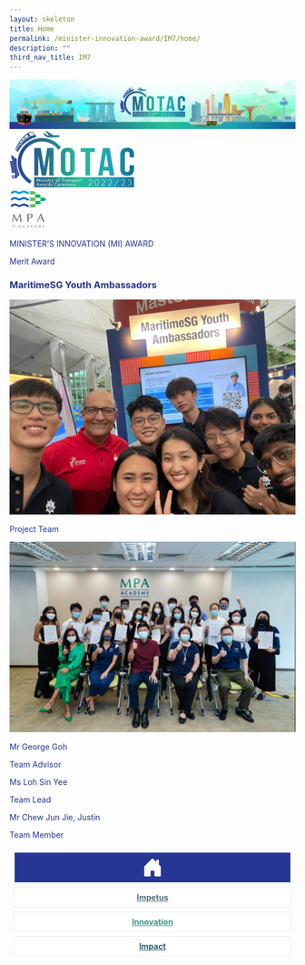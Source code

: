 ```yaml
---
layout: skeleton
title: Home
permalink: /minister-innovation-award/IM7/home/
description: ""
third_nav_title: IM7
---
```

<style type="text/css">
    .text-pri {
      color: #273592;
    }

    .nav-tabs {
      border-bottom: none !important;
      overflow: hidden !important;
    }

    .nav-link {
      margin: 8px !important;
      border-radius: 0px !important;
      font-weight: 700 !important;
      padding: 0.5rem 2.8rem !important;
    }

    .link-home {
      border: 1px solid #eee !important;
      color: #fff !important;
      background: rgb(39, 54, 149) !important;
      display: flex;
      justify-content: center;
      align-items: center;
    }

    .link-project {
      border: 1px solid #eee !important;
      color: rgb(83, 114, 122) !important;
      background-color: #fff !important;
      display: flex;
      justify-content: center;
      align-items: center;
    }

    .link-project.active {
      border: none !important;
      color: #fff !important;
      background: rgb(41, 115, 144) !important;
    }

    .link-solution {
      border: 1px solid #eee !important;
      color: rgb(69, 148, 145) !important;
      background-color: #fff !important;
      display: flex;
      justify-content: center;
      align-items: center;
    }

    .link-solution.active {
      border: none !important;
      color: #fff !important;
      background: rgb(34, 155, 189) !important;
    }

    .link-impact {
      border: 1px solid #eee !important;
      color: rgb(41, 95, 120) !important;
      background-color: #fff !important;
      display: flex;
      justify-content: center;
      align-items: center;
    }

    .link-impact.active {
      border: none !important;
      color: #fff !important;
      background: rgb(10, 91, 142) !important;
    }
  </style>
<img src="/images/hero.png" class="img-fluid"  alt="hero"/>
  <div class="container-fluid py-5 text-pri card-bg my-5">
    <div class="row">
      <div class="col-sm-12 pt-4 pb-3 text-center">
        <img src="/images/Logos/MOTAC_header.png" alt="motac logo" class="img-fluid" />
      </div>
    </div>
    <div class="row border border-info">
      <div class="col-sm-4 py-3 text-center d-flex flex-column align-items-center justify-content-center">
        <img src="/images/Logos/MPA.png" class="img-fluid" alt="MPA" />
      </div>
      <div class="col-sm-8 py-3 text-center bg-primary d-flex justify-content-center flex-column aligin-items-center">
        <p class="mb-1 text-light font-weight-bold raleway-font"> MINISTER’S INNOVATION (MI) AWARD </p>
        <p class="mb-0 distinguished-award">Merit Award</p>
      </div>
    </div>
    <div class="row">
      <div class="col-12 py-3">
        <h3 class="text-center font-weight-bold"> MaritimeSG Youth Ambassadors </h3>
      </div>
      <div class="col-sm-8 mx-auto text-center py-3">
        <img src="/images/MI/IM7/[Hi-res Iconic Photo] MYA Booth at Container Exhibition 2.jpg" class="img-fluid border my-5" />
      </div>
    </div>
    <div class="row">
      <div class="col-sm-12 text-center py-2 my-2 bg-heading">
        <p class="mb-0 h3 font-weight-bold text-uppercase text-light"> Project Team​ </p>
      </div>
      <div class="col-sm-6 text-center mx-auto py-3">
        <img src="/images/MI/IM7/[Hi-res Group Photo] MYA Appointment Ceremony 1.jpg" class="img-fluid border border-5 border-secondary" alt="" />
      </div>
      <div class="col-sm-11 mx-auto my-3">
        <div class="row py-5">
          <div class="col-sm-6 mb-5">
            <div class="row">
              <div class="col-sm-6">
                <p class="mb-2 text-pri font-weight-bold">Mr George Goh</p>
              </div>
              <div class="col-sm-6">
                <p class="mb-2 text-pri font-weight-bold">Team Advisor</p>
              </div>
            </div>
            <div class="row">
              <div class="col-sm-6">
                <p class="mb-2 text-pri font-weight-bold">Ms Loh Sin Yee </p>
              </div>
              <div class="col-sm-6">
                <p class="mb-2 text-pri font-weight-bold">Team Lead </p>
              </div>
            </div>
          </div>
          <!-- //Second Line Code -->
          <div class="col-sm-6 mb-5">
            <div class="row">
              <div class="col-sm-6">
                <p class="mb-2 text-pri font-weight-bold">Mr Chew Jun Jie, Justin</p>
              </div>
              <div class="col-sm-6">
                <p class="mb-2 text-pri font-weight-bold">Team Member</p>
              </div>
            </div>
          </div>
        </div>
      </div>
    </div>
    <nav>
      <div class="nav nav-tabs nav-fill" id="nav-tab" role="tablist">
        <a class="nav-link active text-uppercase link-home text-decoration-none" id="nav-home-tab" href="/minister-innovation-award/IM7/home/">
          <svg xmlns="http://www.w3.org/2000/svg" width="36" height="36" fill="currentColor" class="bi bi-house-door-fill" viewBox="0 0 16 16">
            <path d="M6.5 14.5v-3.505c0-.245.25-.495.5-.495h2c.25 0 .5.25.5.5v3.5a.5.5 0 0 0 .5.5h4a.5.5 0 0 0 .5-.5v-7a.5.5 0 0 0-.146-.354L13 5.793V2.5a.5.5 0 0 0-.5-.5h-1a.5.5 0 0 0-.5.5v1.293L8.354 1.146a.5.5 0 0 0-.708 0l-6 6A.5.5 0 0 0 1.5 7.5v7a.5.5 0 0 0 .5.5h4a.5.5 0 0 0 .5-.5Z" />
          </svg>
        </a>
        <a class="nav-link link-project text-decoration-none" id="nav-project-tab" href="/minister-innovation-award/IM7/impetus/"> Impetus </a>
        <a class="nav-link link-solution text-decoration-none" id="nav-solution-tab" href="/minister-innovation-award/IM7/innovation/"> Innovation</a>
        <a class="nav-link link-impact text-decoration-none" id="nav-impact-tab" href="/minister-innovation-award/IM7/impact/"> Impact</a>
      </div>
    </nav>
  </div>